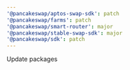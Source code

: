 ```yaml
---
'@pancakeswap/aptos-swap-sdk': patch
'@pancakeswap/farms': patch
'@pancakeswap/smart-router': major
'@pancakeswap/stable-swap-sdk': major
'@pancakeswap/sdk': patch
---
```


Update packages
